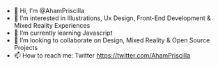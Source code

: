 - 👋 Hi, I’m @AhamPriscilla
- 👀 I’m interested in Illustrations, Ux Design, Front-End Development & Mixed Reality Experiences
- 🌱 I’m currently learning Javascript
- 💞️ I’m looking to collaborate on Design, Mixed Reality & Open Source Projects
- 📫 How to reach me: Twitter https://twitter.com/AhamPriscilla

<!---
AhamPriscilla/AhamPriscilla is a ✨ special ✨ repository because its `README.md` (this file) appears on your GitHub profile.
You can click the Preview link to take a look at your changes.
--->

